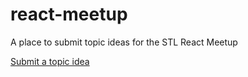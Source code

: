 # react-meetup
A place to submit topic ideas for the STL React Meetup

[Submit a topic idea](https://github.com/zipline/react-meetup/issues/new?assignees=&labels=&template=talk-submission-template.md&title=React+Talk+Title+-+Talker%27s+Name)

